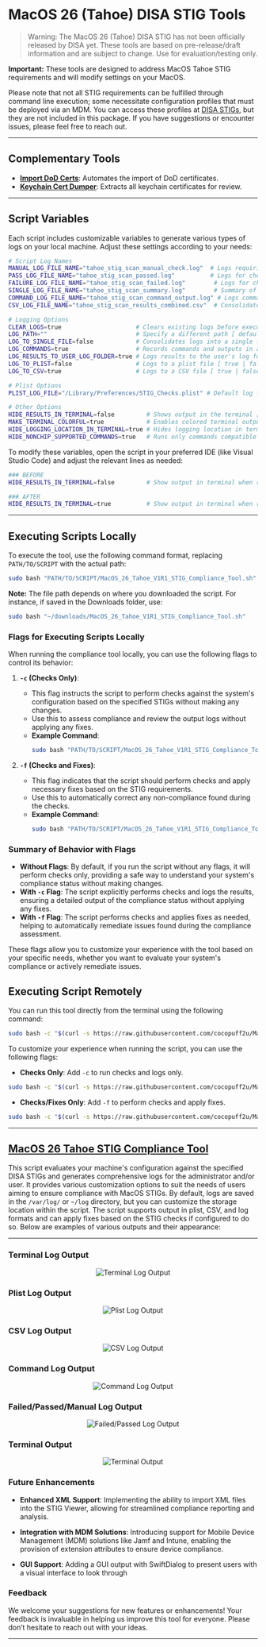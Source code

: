 # MacOS 26 (Tahoe) DISA STIG Tools

> Warning: The MacOS 26 (Tahoe) DISA STIG has not been officially released by DISA yet. These tools are based on pre-release/draft information and are subject to change. Use for evaluation/testing only.

**Important:** These tools are designed to address MacOS Tahoe STIG requirements and will modify settings on your MacOS.

Please note that not all STIG requirements can be fulfilled through command line execution; some necessitate configuration profiles that must be deployed via an MDM. You can access these profiles at [DISA STIGs](https://public.cyber.mil/stigs/), but they are not included in this package. If you have suggestions or encounter issues, please feel free to reach out.

---

## Complementary Tools

- **[Import DoD Certs](https://github.com/cocopuff2u/MacOS_GOV_Scripts/tree/main/Keychain_And_Certificates_Scripts/Import_DoD_Certs.sh)**: Automates the import of DoD certificates.
- **[Keychain Cert Dumper](https://github.com/cocopuff2u/MacOS_GOV_Scripts/tree/main/Keychain%20%26%20Certificates%20Scripts)**: Extracts all keychain certificates for review.

---

## Script Variables

Each script includes customizable variables to generate various types of logs on your local machine. Adjust these settings according to your needs:

```bash
# Script Log Names
MANUAL_LOG_FILE_NAME="tahoe_stig_scan_manual_check.log"  # Logs requiring manual review
PASS_LOG_FILE_NAME="tahoe_stig_scan_passed.log"          # Logs for checks that pass
FAILURE_LOG_FILE_NAME="tahoe_stig_scan_failed.log"        # Logs for checks that fail
SINGLE_LOG_FILE_NAME="tahoe_stig_scan_summary.log"        # Summary of passed and failed checks
COMMAND_LOG_FILE_NAME="tahoe_stig_scan_command_output.log" # Logs command outputs
CSV_LOG_FILE_NAME="tahoe_stig_scan_results_combined.csv"  # Consolidated CSV of results

# Logging Options
CLEAR_LOGS=true                     # Clears existing logs before execution [ true (default) | false ]
LOG_PATH=""                         # Specify a different path [ defaults to /var/log/ if left blank ]
LOG_TO_SINGLE_FILE=false            # Consolidates logs into a single file [ true | false (default) ]
LOG_COMMANDS=true                   # Records commands and outputs in a log file, ideal for STIG compliance [ true (default) | false ]
LOG_RESULTS_TO_USER_LOG_FOLDER=true # Logs results to the user's log folder [ true (default) | false ]
LOG_TO_PLIST=false                  # Logs to a plist file [ true | false (default) ]
LOG_TO_CSV=true                     # Logs to a CSV file [ true | false (default) ]

# Plist Options
PLIST_LOG_FILE="/Library/Preferences/STIG_Checks.plist" # Default log file path

# Other Options
HIDE_RESULTS_IN_TERMINAL=false         # Shows output in the terminal [ true | false (default) ]
MAKE_TERMINAL_COLORFUL=true            # Enables colored terminal output *Requires HIDE_RESULTS_IN_TERMINAL=false* [ true (default) | false ]
HIDE_LOGGING_LOCATION_IN_TERMINAL=true # Hides logging location in terminal output [ true (default) | false ]
HIDE_NONCHIP_SUPPORTED_COMMANDS=true   # Runs only commands compatible with the hardware [ true (default) | false ]
```

To modify these variables, open the script in your preferred IDE (like Visual Studio Code) and adjust the relevant lines as needed:

```bash
### BEFORE
HIDE_RESULTS_IN_TERMINAL=false         # Show output in terminal when running script locally [ true | false (default) ]

### AFTER
HIDE_RESULTS_IN_TERMINAL=true          # Show output in terminal when running script locally [ true | false (default) ]
```

---

## Executing Scripts Locally

To execute the tool, use the following command format, replacing `PATH/TO/SCRIPT` with the actual path:

```bash
sudo bash "PATH/TO/SCRIPT/MacOS_26_Tahoe_V1R1_STIG_Compliance_Tool.sh"
```

**Note:** The file path depends on where you downloaded the script. For instance, if saved in the Downloads folder, use:

```bash
sudo bash "~/downloads/MacOS_26_Tahoe_V1R1_STIG_Compliance_Tool.sh"
```

### Flags for Executing Scripts Locally

When running the compliance tool locally, you can use the following flags to control its behavior:

1. **`-c` (Checks Only)**:
   - This flag instructs the script to perform checks against the system's configuration based on the specified STIGs without making any changes. 
   - Use this to assess compliance and review the output logs without applying any fixes. 
   - **Example Command**:
     ```bash
     sudo bash "PATH/TO/SCRIPT/MacOS_26_Tahoe_V1R1_STIG_Compliance_Tool.sh" -c
     ```

2. **`-f` (Checks and Fixes)**:
   - This flag indicates that the script should perform checks and apply necessary fixes based on the STIG requirements.
   - Use this to automatically correct any non-compliance found during the checks. 
   - **Example Command**:
     ```bash
     sudo bash "PATH/TO/SCRIPT/MacOS_26_Tahoe_V1R1_STIG_Compliance_Tool.sh" -f
     ```

### Summary of Behavior with Flags

- **Without Flags**: By default, if you run the script without any flags, it will perform checks only, providing a safe way to understand your system's compliance status without making changes.
- **With `-c` Flag**: The script explicitly performs checks and logs the results, ensuring a detailed output of the compliance status without applying any fixes.
- **With `-f` Flag**: The script performs checks and applies fixes as needed, helping to automatically remediate issues found during the compliance assessment.

These flags allow you to customize your experience with the tool based on your specific needs, whether you want to evaluate your system's compliance or actively remediate issues.

## Executing Script Remotely

You can run this tool directly from the terminal using the following command:

```bash
sudo bash -c "$(curl -s https://raw.githubusercontent.com/cocopuff2u/MacOS_GOV_Scripts/main/MacOS_Tahoe_STIG_Tools/MacOS_26_Tahoe_V1R1_STIG_Compliance_Tool.sh)"
```

To customize your experience when running the script, you can use the following flags:

- **Checks Only**: Add `-c` to run checks and logs only.

```bash
sudo bash -c "$(curl -s https://raw.githubusercontent.com/cocopuff2u/MacOS_GOV_Scripts/main/MacOS_Tahoe_STIG_Tools/MacOS_26_Tahoe_V1R1_STIG_Compliance_Tool.sh)" -- -c
```

- **Checks/Fixes Only**: Add `-f` to perform checks and apply fixes.

```bash
sudo bash -c "$(curl -s https://raw.githubusercontent.com/cocopuff2u/MacOS_GOV_Scripts/main/MacOS_Tahoe_STIG_Tools/MacOS_26_Tahoe_V1R1_STIG_Compliance_Tool.sh)" -- -f
```

---

## [MacOS 26 Tahoe STIG Compliance Tool](https://github.com/cocopuff2u/MacOS_GOV_Scripts/blob/main/MacOS_Tahoe_STIG_Tools/MacOS_26_Tahoe_V1R1_STIG_Compliance_Tool.sh)

This script evaluates your machine's configuration against the specified DISA STIGs and generates comprehensive logs for the administrator and/or user. It provides various customization options to suit the needs of users aiming to ensure compliance with MacOS STIGs. By default, logs are saved in the `/var/log/` or `~/log` directory, but you can customize the storage location within the script. The script supports output in plist, CSV, and log formats and can apply fixes based on the STIG checks if configured to do so. Below are examples of various outputs and their appearance:

---

### Terminal Log Output

<p align="center">
<img src="images/Example_check_terminal_log.png" alt="Terminal Log Output">
</p>

### Plist Log Output

<p align="center">
<img src="images/Example_plist_output.png" alt="Plist Log Output">
</p>

### CSV Log Output

<p align="center">
<img src="images/Example_csv_output.png" alt="CSV Log Output">
</p>

### Command Log Output

<p align="center">
<img src="images/Example_Command_output_log.png" alt="Command Log Output">
</p>

### Failed/Passed/Manual Log Output

<p align="center">
<img src="images/Example_Passed_STIG_log.png" alt="Failed/Passed Log Output">
</p>

### Terminal Output

<p align="center">
<img src="images/Example_terminal_fixer_log.png" alt="Terminal Output">
</p>

### Future Enhancements

- **Enhanced XML Support**: Implementing the ability to import XML files into the STIG Viewer, allowing for streamlined compliance reporting and analysis.

- **Integration with MDM Solutions**: Introducing support for Mobile Device Management (MDM) solutions like Jamf and Intune, enabling the provision of extension attributes to ensure device compliance.

- **GUI Support**: Adding a GUI output with SwiftDialog to present users with a visual interface to look through

### Feedback

We welcome your suggestions for new features or enhancements! Your feedback is invaluable in helping us improve this tool for everyone. Please don’t hesitate to reach out with your ideas.

---
